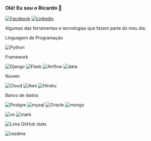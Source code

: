 
### Olá! Eu sou o Ricardo 👋

[![Facebook](https://img.shields.io/badge/Facebook-1877F2?style=for-the-badge&logo=facebook&logoColor=white)](https://www.facebook.com/rick.lima.75033) 
[![Linkedin](https://img.shields.io/badge/LinkedIn-0077B5?style=for-the-badge&logo=linkedin&logoColor=white)](https://www.linkedin.com/in/ricardo-alex-de-lima-2ab47822b/)

Algumas das ferramentas e tecnologias que fazem parte do meu dia:

Linguagem de Programação

![Python](https://img.shields.io/badge/Python-3776AB?style=for-the-badge&logo=python&logoColor=white)

Framework

![Django](https://img.shields.io/badge/Django-092E20?style=for-the-badge&logo=django&logoColor=white)
![Flask](https://img.shields.io/badge/Flask-000000?style=for-the-badge&logo=flask&logoColor=white)
![Airflow](https://img.shields.io/badge/Airflow-017CEE?style=for-the-badge&logo=Apache%20Airflow&logoColor=white)
![data](https://img.shields.io/badge/Databricks-FF3621?style=for-the-badge&logo=Databricks&logoColor=white)

Nuvem

![Cloud](https://img.shields.io/badge/Google_Cloud-4285F4?style=for-the-badge&logo=google-cloud&logoColor=white)
![Aws](https://img.shields.io/badge/Amazon_AWS-232F3E?style=for-the-badge&logo=amazon-aws&logoColor=white)
![Hiroku](https://img.shields.io/badge/Heroku-430098?style=for-the-badge&logo=heroku&logoColor=white)

Banco de dados

![Postgre](https://img.shields.io/badge/PostgreSQL-316192?style=for-the-badge&logo=postgresql&logoColor=white)
![mysql](https://img.shields.io/badge/MySQL-00000F?style=for-the-badge&logo=mysql&logoColor=white)
![Oracle](https://img.shields.io/badge/Oracle-F80000?style=for-the-badge&logo=oracle&logoColor=black)
![mongo](https://img.shields.io/badge/MongoDB-4EA94B?style=for-the-badge&logo=mongodb&logoColor=white)

![vs](https://img.shields.io/badge/Made%20for-VSCode-1f425f.svg)
![mark](https://img.shields.io/badge/Made%20with-Markdown-1f425f.svg)


![Lima GitHub stats](https://github-readme-stats.vercel.app/api?username=lima-ricardo&show_icons=true&theme=radical)


![readme](https://github-readme-stats.vercel.app/api/top-langs/?username=lima-ricardo&theme=blue-green)

